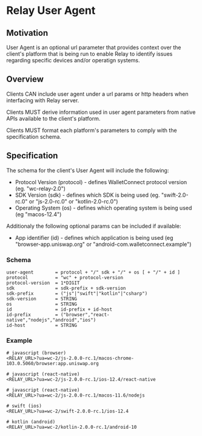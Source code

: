 # Relay User Agent

## Motivation

User Agent is an optional url parameter that provides context over the client's platform that is being run to enable Relay to identify issues regarding specific devices and/or operatign systems.

## Overview

Clients CAN include user agent under a url params or http headers when interfacing with Relay server.

Clients MUST derive information used in user agent parameters from native APIs available to the client's platform.

Clients MUST format each platform's parameters to comply with the specification schema.

## Specification

The schema for the client's User Agent will include the following:

- Protocol Version (protocol) - defines WalletConnect protocol version (eg. "wc-relay-2.0")
- SDK Version (sdk) - defines which SDK is being used (eg. "swift-2.0-rc.0" or "js-2.0-rc.0" or "kotlin-2.0-rc.0")
- Operating System (os) - defines which operating system is being used (eg "macos-12.4")

Additionaly the following optional params can be included if available:

- App identifier (id) - defines which application is being used (eg "browser-app.uniswap.org" or "android-com.walletconnect.example")

### Schema

    user-agent        = protocol + "/" sdk + "/" + os [ + "/" + id ]
    protocol          = "wc" + protocol-version
    protocol-version  = 1*DIGIT
    sdk               = sdk-prefix + sdk-version
    sdk-prefix        = ("js"|"swift"|"kotlin"|"csharp")
    sdk-version       = STRING
    os                = STRING
    id                = id-prefix + id-host
    id-prefix         = ("browser","react-native","nodejs","android","ios")
    id-host           = STRING

### Example

```
# javascript (browser)
<RELAY_URL>?ua=wc-2/js-2.0.0-rc.1/macos-chrome-103.0.5060/browser:app.uniswap.org

# javascript (react-native)
<RELAY_URL>?ua=wc-2/js-2.0.0-rc.1/ios-12.4/react-native

# javascript (react-native)
<RELAY_URL>?ua=wc-2/js-2.0.0-rc.1/macos-11.6/nodejs

# swift (ios)
<RELAY_URL>?ua=wc-2/swift-2.0.0-rc.1/ios-12.4

# kotlin (android)
<RELAY_URL>?ua=wc-2/kotlin-2.0.0-rc.1/android-10
```
